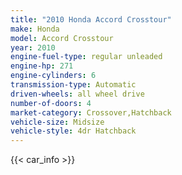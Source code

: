 ```yaml
---
title: "2010 Honda Accord Crosstour"
make: Honda
model: Accord Crosstour
year: 2010
engine-fuel-type: regular unleaded
engine-hp: 271
engine-cylinders: 6
transmission-type: Automatic
driven-wheels: all wheel drive
number-of-doors: 4
market-category: Crossover,Hatchback
vehicle-size: Midsize
vehicle-style: 4dr Hatchback
---
```


{{< car_info >}}

